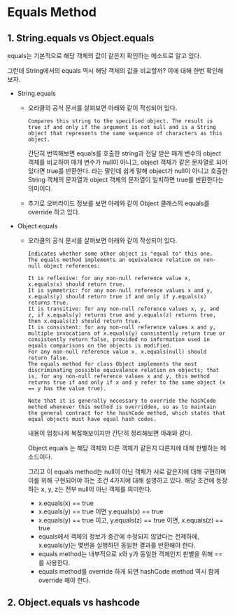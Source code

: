 # Equals Method

## 1. String.equals vs Object.equals
equals는 기본적으로 해당 객체의 값이 같은지 확인하는 메소드로 알고 있다.

그런데 String에서의 equals 역시 해당 객체의 값을 비교할까? 이에 대해 한번 확인해 보자.

- String.equals
    - 오라클의 공식 문서를 살펴보면 아래와 같이 작성되어 있다.
        ```
        Compares this string to the specified object. The result is true if and only if the argument is not null and is a String object that represents the same sequence of characters as this object.
        ```
        간단히 번역해보면 equals를 호출한 string과 전달 받은 매개 변수의 object 객체를 비교하여 매개 변수가 null이 아니고, object 객체가 같은 문자열로 되어있다면 true를 반환한다.
        라는 말인데 쉽게 말해 object가 null이 아니고 호출한 String 객체의 문자열과 object 객체의 문자열이 일치하면 true를 반환한다는 의미이다.

    - 추가로 오버라이드 정보를 보면 아래와 같이 Object 클래스의 equals를 override 하고 있다.
- Object.equals 
    - 오라클의 공식 문서를 살펴보면 아래와 같이 작성되어 있다.
        ```
        Indicates whether some other object is "equal to" this one.
        The equals method implements an equivalence relation on non-null object references:

        It is reflexive: for any non-null reference value x, x.equals(x) should return true.
        It is symmetric: for any non-null reference values x and y, x.equals(y) should return true if and only if y.equals(x) returns true.
        It is transitive: for any non-null reference values x, y, and z, if x.equals(y) returns true and y.equals(z) returns true, then x.equals(z) should return true.
        It is consistent: for any non-null reference values x and y, multiple invocations of x.equals(y) consistently return true or consistently return false, provided no information used in equals comparisons on the objects is modified.
        For any non-null reference value x, x.equals(null) should return false.
        The equals method for class Object implements the most discriminating possible equivalence relation on objects; that is, for any non-null reference values x and y, this method returns true if and only if x and y refer to the same object (x == y has the value true).

        Note that it is generally necessary to override the hashCode method whenever this method is overridden, so as to maintain the general contract for the hashCode method, which states that equal objects must have equal hash codes.
        ```
        내용이 엄청나게 복잡해보이지만 간단히 정리해보면 아래와 같다.
        
        Object.equals 는 해당 객체와 다른 객체가 같은지 다른지에 대해 판별하는 메소드이다.
        
        그리고 이 equals method는 null이 아닌 객체가 서로 같은지에 대해 구현하며 이를 위해 구현되어야 하는 조건 4가지에 대해 설명하고 있다.
        해당 조건에 등장하는 x, y, z는 전부 null이 아닌 객체를 의미한다.
        - x.equals(x) == true
        - x.equals(y) == true 이면 y.equals(x) == true
        - x.equals(y) == true 이고, y.equals(z) == true 이면, x.equals(z) == true
        - equals에서 객체의 정보가 중간에 수정되지 않았다는 전제하에, x.equals(y)는 몇번을 실행하던 동일한 결과를 반환해야 한다.
        - equals method는 내부적으로 x와 y가 동일한 객체인지 판별을 위해 ==를 사용한다.
        - equals method를 override 하게 되면 hashCode method 역시 함께 override 해야 한다.

## 2. Object.equals vs hashcode
